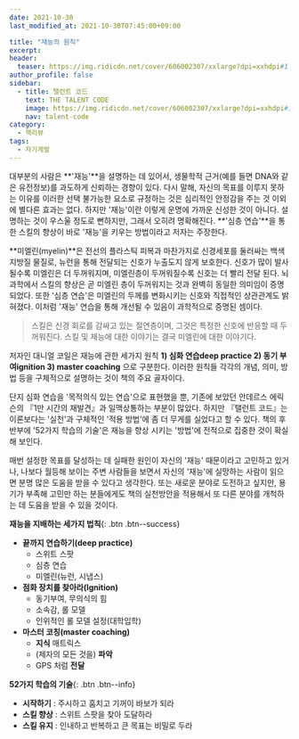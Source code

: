 ```yaml
---
date: 2021-10-30
last_modified_at: 2021-10-30T07:45:00+09:00

title: "재능의 원칙"
excerpt:
header:
  teaser: https://img.ridicdn.net/cover/606002307/xxlarge?dpi=xxhdpi#1
author_profile: false
sidebar:
  - title: 탤런트 코드
    text: THE TALENT CODE
    image: https://img.ridicdn.net/cover/606002307/xxlarge?dpi=xxhdpi#1
    nav: talent-code
category:
  - 책리뷰
tags:
  - 자기계발
---
```

대부분의 사람은 **'재능'**을 설명하는 데 있어서, 생물학적 근거(예를 들면 DNA와 같은 유전정보)를 과도하게 신뢰하는 경향이 있다. 다시 말해, 자신의 목표를 이루지 못하는 이유를 이러한 선택 불가능한 요소로 규정하는 것은 심리적인 안정감을 주는 것 이외에 별다른 효과는 없다. 하지만 '재능'이란 이렇게 운명에 가까운 신성한 것이 아니다. 설명하는 것이 우스울 정도로 뻔하지만, 그래서 오히려 명확해진다. **'심층 연습'**을 통한 스킬의 향상이 바로 '재능'을 키우는 방법이라고 저자는 주장한다.

**미엘린(myelin)**은 전선의 플라스틱 피복과 마찬가지로 신경세포를 둘러싸는 백색 지방질 물질로, 뉴런을 통해 전달되는 신호가 누출도지 않게 보호한다. 신호가 많이 발사될수록 미엘린은 더 두꺼워지며, 미엘린층이 두꺼워질수록 신호는 더 빨리 전달 된다. 뇌과학에서 스킬의 향상은 곧 미엘린 층이 두꺼워지는 것과 완벽히 동일한 의미임이 증명되었다. 또한 '심층 연습'은 미엘린의 두께를 변화시키는 신호와 직접적인 상관관계도 밝혀졌다. 이처럼 '재능' 연습을 통해 개선될 수 있음이 과학적으로 증명된 셈이다. 

> 스킬은 신경 회로를 감싸고 있는 절연층이며, 그것은 특정한 신호에 반응할 때 두꺼워진다. 스킬 및 재능에 대한 이야기는 결국 미엘린에 대한 이야기다.

저자인 대니얼 코일은 재능에 관한 세가지 원칙 **1) 심화 연습deep practice 2) 동기 부여ignition 3) master coaching** 으로 구분한다. 이러한 원칙들 각각의 개념, 의미, 방법 등을 구체적으로 설명하는 것이 책의 주요 골자이다. 

단지 심화 연습을 '목적의식 있는 연습'으로 표현했을 뿐, 기존에 보았던 안데르스 에릭슨의 『1만 시간의 재발견』과 일맥상통하는 부분이 많았다. 하지만 『탤런트 코드』는 이론보다는 '실천'과 구체적인 '적용 방법'에 좀 더 무게를 실었다고 할 수 있다. 책의 후반부에 '52가지 학습의 기술'은 재능을 향상 시키는 '방법'에 전적으로 집중한 것이 확실해 보인다. 

매번 설정한 목표를 달성하는 데 실패한 원인이 자신의 '재능' 때문이라고 고민하고 있거나, 나보다 월등해 보이는 주변 사람들을 보면서 자신의 '재능'에 실망하는 사람이 읽으면 분명 많은 도움을 받을 수 있다고 생각한다. 또는 새로운 분야로 도전하고 싶지만, 용기가 부족해 고민만 하는 분들에게도 책의 실천방안을 적용해서 또 다른 분야를 개척하는 데 도움을 받을 수 있을 것이다. 

**재능을 지배하는 세가지 법칙**{: .btn .btn--success}

- **끝까지 연습하기(deep practice)**
  - 스위트 스팟
  - 심층 연습
  - 미엘린(뉴런, 시냅스)
- **점화 장치를 찾아라(Ignition)**
  - 동기부여, 무의식의 힘
  - 소속감, 롤 모델
  - 인위적인 롤 모델 설정(대학입학)
- **마스터 코칭(master coaching)**
  - **지식** 매트릭스
  - (제자의 모든 것을) **파악**
  - GPS 처럼 **전달**



**52가지 학습의 기술**{: .btn .btn--info}

- **시작하기** : 주시하고 훔치고 기꺼이 바보가 되라
- **스킬 향상** : 스위트 스팟을 찾아 도달하라
- **스킬 유지** : 인내하고 반복하고 큰 목표는 비밀로 두라
